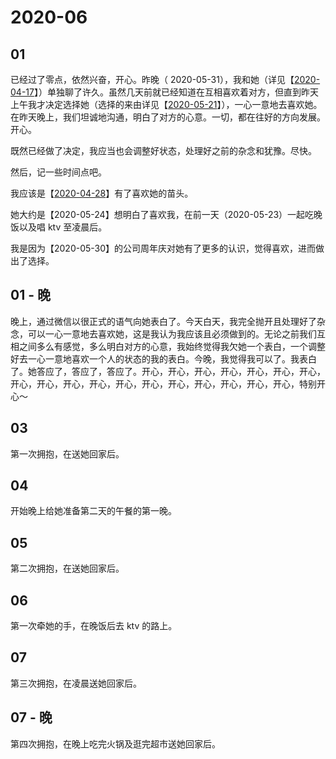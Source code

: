 # 2020-06

## 01

已经过了零点，依然兴奋，开心。昨晚（ 2020-05-31），我和她（详见【[2020-04-17](/zh/指南/日志/2020/2020-04.html#_17)】）单独聊了许久。虽然几天前就已经知道在互相喜欢着对方，但直到昨天上午我才决定选择她（选择的来由详见【[2020-05-21](/zh/指南/日志/2020/2020-05.html#_21)】），一心一意地去喜欢她。在昨天晚上，我们坦诚地沟通，明白了对方的心意。一切，都在往好的方向发展。开心。

既然已经做了决定，我应当也会调整好状态，处理好之前的杂念和犹豫。尽快。

然后，记一些时间点吧。

我应该是【[2020-04-28](/zh/指南/日志/2020/2020-04.html#_28)】有了喜欢她的苗头。

她大约是【2020-05-24】想明白了喜欢我，在前一天（2020-05-23）一起吃晚饭以及唱 ktv 至凌晨后。

我是因为【2020-05-30】的公司周年庆对她有了更多的认识，觉得喜欢，进而做出了选择。

## 01 - 晚

晚上，通过微信以很正式的语气向她表白了。今天白天，我完全抛开且处理好了杂念，可以一心一意地去喜欢她，这是我认为我应该且必须做到的。无论之前我们互相之间多么有感觉，多么明白对方的心意，我始终觉得我欠她一个表白，一个调整好去一心一意地喜欢一个人的状态的我的表白。今晚，我觉得我可以了。我表白了。她答应了，答应了，答应了。开心，开心，开心，开心，开心，开心，开心，开心，开心，开心，开心，开心，开心，开心，开心，开心，开心，开心，特别开心～

## 03

第一次拥抱，在送她回家后。

## 04

开始晚上给她准备第二天的午餐的第一晚。

## 05

第二次拥抱，在送她回家后。

## 06

第一次牵她的手，在晚饭后去 ktv 的路上。

## 07

第三次拥抱，在凌晨送她回家后。

## 07 - 晚

第四次拥抱，在晚上吃完火锅及逛完超市送她回家后。
